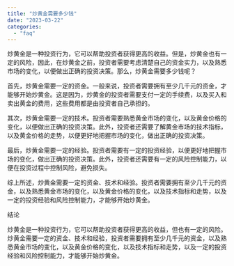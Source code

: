 ```yaml
---
title: "炒黄金需要多少钱"
date: "2023-03-22"
categories: 
  - "faq"
---
```


炒黄金是一种投资行为，它可以帮助投资者获得更高的收益。但是，炒黄金也有一定的风险，因此，在炒黄金之前，投资者需要考虑清楚自己的资金实力，以及熟悉市场的变化，以便做出正确的投资决策。那么，炒黄金需要多少钱呢？

首先，炒黄金需要一定的资金。一般来说，投资者需要拥有至少几千元的资金，才能够开始炒黄金。这是因为，炒黄金的投资者需要支付一定的手续费，以及买入和卖出黄金的费用，这些费用都是由投资者自己承担的。

其次，炒黄金需要一定的技术。投资者需要熟悉黄金市场的变化，以及黄金价格的变化，以便做出正确的投资决策。此外，投资者还需要了解黄金市场的技术指标，以及黄金价格的走势，以便更好地把握市场的变化，做出正确的投资决策。

最后，炒黄金需要一定的经验。投资者需要有一定的投资经验，以便更好地把握市场的变化，做出正确的投资决策。此外，投资者还需要有一定的风险控制能力，以便在投资过程中控制风险，避免损失。

综上所述，炒黄金需要一定的资金、技术和经验。投资者需要拥有至少几千元的资金，以及熟悉黄金市场的变化，以及黄金价格的变化，以及技术指标和走势，以及一定的投资经验和风险控制能力，才能够开始炒黄金。

结论

炒黄金是一种投资行为，它可以帮助投资者获得更高的收益，但也有一定的风险。炒黄金需要一定的资金、技术和经验，投资者需要拥有至少几千元的资金，以及熟悉黄金市场的变化，以及黄金价格的变化，以及技术指标和走势，以及一定的投资经验和风险控制能力，才能够开始炒黄金。
